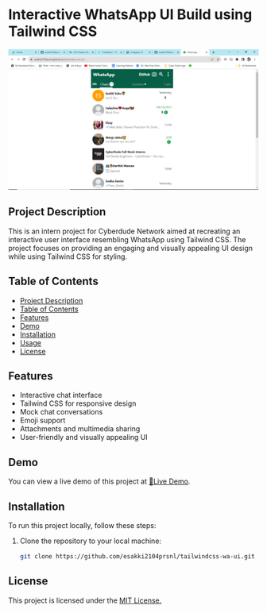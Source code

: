 # Interactive WhatsApp UI Build using Tailwind CSS

![Project Logo/Preview Image](./assets/img/Screenshot%20(1).png)

## Project Description

This is an intern project for Cyberdude Network aimed at recreating an interactive user interface resembling WhatsApp using Tailwind CSS. The project focuses on providing an engaging and visually appealing UI design while using Tailwind CSS for styling.

## Table of Contents

- [Project Description](#project-description)
- [Table of Contents](#table-of-contents)
- [Features](#features)
- [Demo](#demo)
- [Installation](#installation)
- [Usage](#usage)
- [License](License)

## Features

-  Interactive chat interface
-  Tailwind CSS for responsive design
-  Mock chat conversations
-  Emoji support
-  Attachments and multimedia sharing
-  User-friendly and visually appealing UI

## Demo

You can view a live demo of this project at [🚀Live Demo](https://esakki2104prsnl.github.io/tailwindcss-wa-ui/).

## Installation

To run this project locally, follow these steps:

1. Clone the repository to your local machine:

   ```bash
   git clone https://github.com/esakki2104prsnl/tailwindcss-wa-ui.git

## License
This project is licensed under the [MIT License.](./MIT%20License.md)